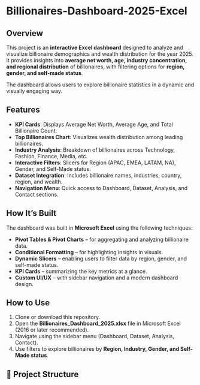 # Billionaires-Dashboard-2025-Excel

## Overview
This project is an **interactive Excel dashboard** designed to analyze and visualize billionaire demographics and wealth distribution for the year 2025.  
It provides insights into **average net worth, age, industry concentration, and regional distribution** of billionaires, with filtering options for **region, gender, and self-made status**.

The dashboard allows users to explore billionaire statistics in a dynamic and visually engaging way.

## Features
- **KPI Cards**: Displays Average Net Worth, Average Age, and Total Billionaire Count.  
- **Top Billionaires Chart**: Visualizes wealth distribution among leading billionaires.  
- **Industry Analysis**: Breakdown of billionaires across Technology, Fashion, Finance, Media, etc.  
- **Interactive Filters**: Slicers for Region (APAC, EMEA, LATAM, NA), Gender, and Self-Made status.  
- **Dataset Integration**: Includes billionaire names, industries, country, region, and wealth.  
- **Navigation Menu**: Quick access to Dashboard, Dataset, Analysis, and Contact sections.  

## How It’s Built
The dashboard was built in **Microsoft Excel** using the following techniques:

- **Pivot Tables & Pivot Charts** – for aggregating and analyzing billionaire data.  
- **Conditional Formatting** – for highlighting insights in visuals.  
- **Dynamic Slicers** – enabling users to filter data by region, gender, and self-made status.  
- **KPI Cards** – summarizing the key metrics at a glance.  
- **Custom UI/UX** – with sidebar navigation and a modern dashboard design.  

## How to Use
1. Clone or download this repository.  
2. Open the **Billionaires_Dashboard_2025.xlsx** file in Microsoft Excel (2016 or later recommended).  
3. Navigate using the sidebar menu (Dashboard, Dataset, Analysis, Contact).  
4. Use filters to explore billionaires by **Region, Industry, Gender, and Self-Made status**.  




## 📂 Project Structure
